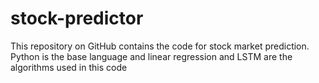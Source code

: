 # stock-predictor
This repository on GitHub contains the code for stock market prediction.
Python is the base language and linear regression and LSTM are the algorithms used in this code
